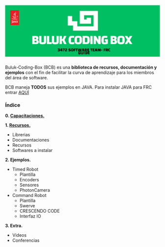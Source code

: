 # ![BULUK-CODING-BOX](/Images/BCBLOGO.png)

Buluk-Coding-Box (BCB) es una **biblioteca de recursos, documentación y ejemplos** con el fin de facilitar la curva de aprendizaje para los miembros del área de software.

BCB maneja **TODOS** sus ejemplos en JAVA. Para instalar JAVA para FRC entrar [AQUÍ](https://docs.wpilib.org/en/stable/docs/zero-to-robot/step-2/wpilib-setup.html)

### Índice
**0. [Capacitaciones.](/Tabs/Capacitaciones.md)**

**1. [Recursos.](/Tabs/Recursos.md)**
  - Librerias
  - Documentaciones
  - Recursos
  - Softwares a instalar

**2. Ejemplos.**
  - Timed Robot
    - Plantilla 
    - Encoders
    - Sensores
    - PhotonCamera
  - Command Robot
    - Plantilla
    - Swerve
    - CRESCENDO CODE
    - Interfaz IO

**3. Extra.**
  - Videos
  - Conferencias
